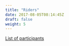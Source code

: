 ```yaml
---
title: "Riders"
date: 2017-08-05T08:14:45Z
draft: false
weight: 5
---
```

[List of participants](https://drive.google.com/open?id=1k7jOmLBC5oUUAxnVSCO7ZFxyLwbK21lMixCsOBw-XWM)

